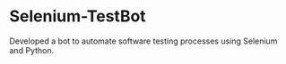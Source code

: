 # Selenium-TestBot
Developed a bot to automate software testing processes using Selenium and Python.
